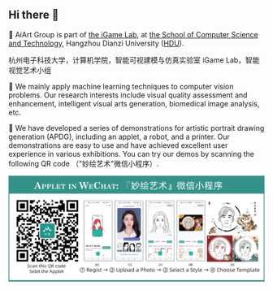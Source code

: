 ## Hi there 👋

🙋‍ AiArt Group is part of [the iGame Lab](https://igame.hdu.edu.cn/), at [the School of Computer Science and Technology](http://computer.hdu.edu.cn/), Hangzhou Dianzi University ([HDU](https://www.hdu.edu.cn/)). 

杭州电子科技大学，计算机学院，智能可视建模与仿真实验室 iGame Lab，智能视觉艺术小组

🌈 We mainly apply machine learning techniques to computer vision problems. Our research interests include visual quality assessment and enhancement, intelligent visual arts generation, biomedical image analysis, etc. 

🧙 We have developed a series of demonstrations for artistic portrait drawing generation (APDG), including an applet, a robot, and a printer. Our demonstrations are easy to use and have achieved excellent user experience in various exhibitions. You can try our demos by scanning the following QR code （"妙绘艺术"微信小程序）.

![](wechat.png)


<!--

**Here are some ideas to get you started:**

🙋‍♀️ A short introduction - what is your organization all about?
🌈 Contribution guidelines - how can the community get involved?
👩‍💻 Useful resources - where can the community find your docs? Is there anything else the community should know?
🍿 Fun facts - what does your team eat for breakfast?
🧙 Remember, you can do mighty things with the power of [Markdown](https://docs.github.com/github/writing-on-github/getting-started-with-writing-and-formatting-on-github/basic-writing-and-formatting-syntax)
-->
